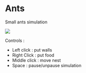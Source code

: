 # Ants
 Small ants simulation

![](ants.png)

Controls :
- Left click : put walls
- Right Click : put food
- Middle click : move nest
- Space : pause/unpause simulation